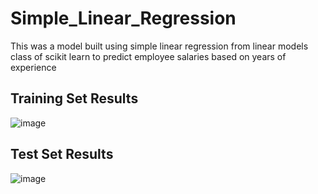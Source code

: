 # Simple_Linear_Regression
This was a model built using simple linear regression from linear models class of scikit learn to predict employee salaries based on years of experience
## Training Set Results 
![image](https://github.com/user-attachments/assets/7f011349-f005-4da7-ba5d-ede56043211a)

## Test Set Results
![image](https://github.com/user-attachments/assets/adc97b2d-6dd1-4291-8460-9fb53b5d3757)
 
